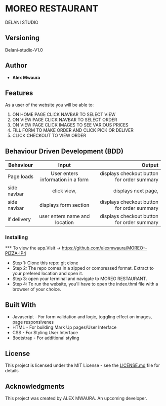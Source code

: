 
#  MOREO RESTAURANT

 DELANI STUDIO



## Versioning

 Delani-studio-V1.0 

## Author

* **Alex Mwaura**

## Features


As a user of the website you will be able to:

1. ON HOME PAGE CLICK NAVBAR TO SELECT VIEW 
2. ON VIEW PAGE CLICK NAVBAR TO SELECT ORDER
3. ON VIEW PAGE CLICK IMAGES TO SEE VARIOUS PRICES
4. FILL FORM TO MAKE ORDER AND CLICK PICK OR DELIVER
5. CLICK CHECKOUT TO VIEW ORDER



## Behaviour Driven Development (BDD)
|Behaviour 	           |    Input 	                 |       Output          |
|----------------------------------------------|:-----------------------------------:|-----------------------------:|       
|Page loads                          |   User enters information in a form           | displays checkout button for order summary    | |
|side navbar                         |   click view,                                 | displays next page,                           | |
|side navbar                         |   displays form section                    | displays checkout button for order summary       | |
|If delivery                         |   user enters name and location           | displays checkout button for order summary        | |


### Installing

*** To view the app.Visit -> https://github.com/alexmwaura/MOREO--PIZZA-IP4
* Step 1:
Clone this repo: git clone  
* Step 2:
The repo comes in a zipped or compressed format. Extract to your prefered location and open it.
* Step 3:
open your terminal and navigate to MOREO RESTAURANT.
* Step 4:
To run the website, you'll have to open the index.thml file with a browser of your choice.
    
    
## Built With

* Javascript - For form validation and logic, toggling effect on images, page responsivenes
* HTML - For building Mark Up pages/User Interface
* CSS - For Styling User Interface
* Bootstrap - For additional styling


## License

This project is licensed under the MIT License - see the [LICENSE.md](LICENSE.md) file for details

## Acknowledgments
This project was created by ALEX MWAURA. An upcoming developer.